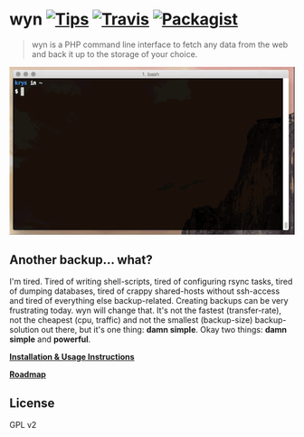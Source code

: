 # wyn [![Tips](https://img.shields.io/gratipay/kriskbx.svg)](https://www.gittip.com/kriskbx/) [![Travis](https://img.shields.io/travis/kriskbx/wyn.svg)](https://travis-ci.org/kriskbx/wyn) [![Packagist](https://img.shields.io/packagist/dt/kriskbx/wyn.svg)](https://packagist.org/packages/kriskbx/wyn)


> wyn is a PHP command line interface to fetch any data from the web and back it up to the storage of your choice.

![wyn in action](https://raw.githubusercontent.com/kriskbx/wyn/master/demo.gif)

## Another backup... what?

I'm tired. Tired of writing shell-scripts, tired of configuring rsync tasks, tired of dumping databases, tired of crappy shared-hosts without ssh-access and tired of everything else backup-related. Creating backups can be very frustrating today. wyn will change that. It's not the fastest (transfer-rate), not the cheapest (cpu, traffic) and not the smallest (backup-size) backup-solution out there, but it's one thing: **damn simple**. Okay two things: **damn simple** and **powerful**.

**[Installation & Usage Instructions](https://github.com/kriskbx/wyn/blob/master/DOCS.md)**

**[Roadmap](https://github.com/kriskbx/wyn/blob/master/ROADMAP.md)**

## License

GPL v2
